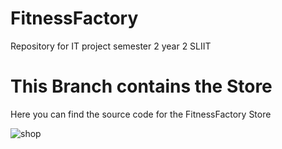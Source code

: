 # FitnessFactory
Repository for IT project semester 2 year 2 SLIIT

# This Branch contains the Store

Here you can find the source code for the FitnessFactory Store

![shop](https://user-images.githubusercontent.com/89182652/135668418-b3263dcb-8f52-461e-9e3e-1f98f00fc426.png)
